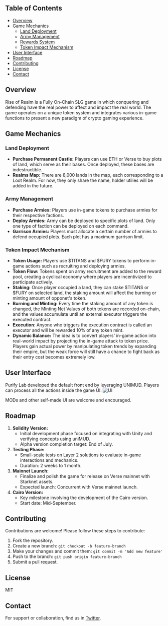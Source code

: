 ## Table of Contents

- [Overview](#overview)
- Game Mechanics
  - [Land Deployment](#land-deployment)
  - [Army Management](#army-management)
  - [Rewards System](#rewards-system)
  - [Token Impact Mechanism](#token-impact-mechanism)
- [User Interface](#User-Interface)
- [Roadmap](#roadmap)
- [Contributing](#contributing)
- [License](#license)
- [Contact](#contact)

## Overview

Rise of Realm is a Fully On-Chain SLG game in which conquering and defending have the real power to affect and impact the real world. The game operates on a unique token system and integrates various in-game functions to present a new paradigm of crypto gaming experience.

## Game Mechanics

### Land Deployment

- **Purchase Permanent Castle:** Players can use ETH or Verse to buy plots of land, which serve as their bases. Once deployed, these bases are indestructible.
- **Realms Map:** There are 8,000 lands in the map, each corresponding to a Loot Realm. For now, they only share the name, holder utilies will be added in the future.

### Army Management

- **Purchase Armies:** Players use in-game tokens to purchase armies for their respective factions. 
- **Deploy Armies:** Army can be deployed to specific plots of land. Only one type of faction can be deployed on each command.
- **Garrison Armies:** Players must allocate a certain number of armies to defend occupied plots. Each plot has a maximum garrison limit.

###  Token Impact Mechanism

- **Token Usage:** Players use $TITANS and $FURY tokens to perform in-game actions such as recruiting and deploying armies.
- **Token Flow:** Tokens spent on army recruitment are added to the reward pool, creating a cyclical economy where players are incentivized to participate actively.
- **Staking:** Once player occupied a land, they can stake $TITANS or $FURY on selected land, the staking amount will affect the burning or minting amount of opponet's token.
- **Burning and Minting:** Every time the staking amount of any token is changed, the Minting Net Values of both tokens are recorded on-chain, and the values accumulate until an external executor triggers the executed contract.
- **Execution**: Anyone who triggers the execution contract is called an executor and will be rewarded 10% of any token mint.
- **Dynamic Balance:** The idea is to convert players' in-game action into real-world impact by projecting the in-game attack to token price. Players gain actual power by manipulating token trends by expanding their empire, but the weak force will still have a chance to fight back as their entry cost becomes extremely low.

## User Interface

Purify Lab developed the default front end by leveraging UNIMUD. Players can process all the actions inside the game UI.
![UI](https://github.com/purify-lab/RiseofRealms/assets/97012197/415a444f-3d92-4c42-9d63-a55616235fc8)

MODs and other self-made UI are welcome and encouraged.

## Roadmap

1. **Solidity Version:**
   - Initial development phase focused on integrating with Unity and verifying concepts using uniMUD.
   - Alpha version completion target: End of July.
2. **Testing Phase:**
   - Small-scale tests on Layer 2 solutions to evaluate in-game interactions and mechanics.
   - Duration: 2 weeks to 1 month.
3. **Mainnet Launch:**
   - Finalize and polish the game for release on Verse mainnet with Starknet assets.
   - Expected launch: Concurrent with Verse mainnet launch.
4. **Cairo Version:**
   - Key milestone involving the development of the Cairo version.
   - Start date: Mid-September.

## Contributing

Contributions are welcome! Please follow these steps to contribute:

1. Fork the repository.
2. Create a new branch: `git checkout -b feature-branch`
3. Make your changes and commit them: `git commit -m 'Add new feature'`
4. Push to the branch: `git push origin feature-branch`
5. Submit a pull request.

## License

MIT

## Contact

For support or collaboration, find us in [Twitter](https://x.com/purifylab_xyz).
